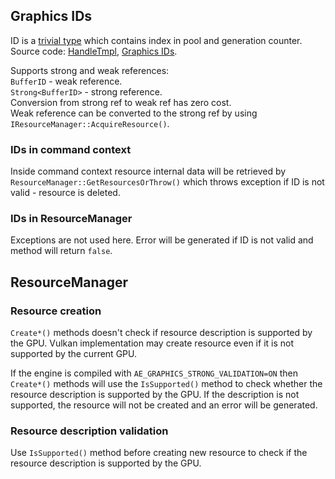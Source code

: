 
## Graphics IDs

ID is a [trivial type](https://learn.microsoft.com/en-us/cpp/cpp/trivial-standard-layout-and-pod-types?view=msvc-170) which contains index in pool and generation counter.<br/>
Source code: [HandleTmpl](https://github.com/azhirnov/as-en/blob/dev/AE/engine/src/base/Utils/HandleTmpl.h), [Graphics IDs](https://github.com/azhirnov/as-en/blob/dev/AE/engine/src/graphics/Public/IDs.h).

Supports strong and weak references:<br/>
`BufferID` - weak reference.<br/>
`Strong<BufferID>` - strong reference.<br/>
Conversion from strong ref to weak ref has zero cost.<br/>
Weak reference can be converted to the strong ref by using `IResourceManager::AcquireResource()`.

### IDs in command context

Inside command context resource internal data will be retrieved by `ResourceManager::GetResourcesOrThrow()` which throws exception if ID is not valid - resource is deleted.

### IDs in ResourceManager

Exceptions are not used here. Error will be generated if ID is not valid and method will return `false`.


## ResourceManager

### Resource creation

`Create*()` methods doesn't check if resource description is supported by the GPU. Vulkan implementation may create resource even if it is not supported by the current GPU.

If the engine is compiled with `AE_GRAPHICS_STRONG_VALIDATION=ON` then `Create*()` methods will use the `IsSupported()` method to check whether the resource description is supported by the GPU. If the description is not supported, the resource will not be created and an error will be generated.

### Resource description validation

Use `IsSupported()` method before creating new resource to check if the resource description is supported by the GPU.

